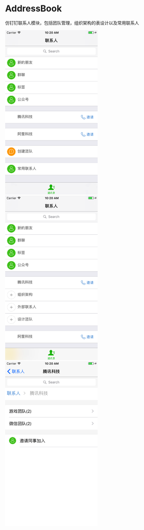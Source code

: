 # AddressBook

仿钉钉联系人模块，包括团队管理，组织架构的表设计以及常用联系人

<img src="https://github.com/TurkeyTeo/AddressBook/blob/master/Simulator%20Screen%20Shot%202017%E5%B9%B47%E6%9C%8817%E6%97%A5%20%E4%B8%8A%E5%8D%8810.20.14.png" width="300px" />

<img src="https://github.com/TurkeyTeo/AddressBook/blob/master/Simulator%20Screen%20Shot%202017%E5%B9%B47%E6%9C%8817%E6%97%A5%20%E4%B8%8A%E5%8D%8810.20.41.png" width="300px" />

<img src="https://github.com/TurkeyTeo/AddressBook/blob/master/Simulator%20Screen%20Shot%202017%E5%B9%B47%E6%9C%8817%E6%97%A5%20%E4%B8%8A%E5%8D%8810.20.27.png" width="300px" />
